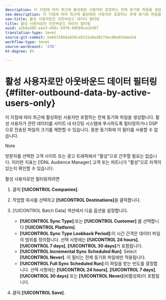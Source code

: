 ```yaml
---
description: 이 지침에 따라 최근에 활성화된 사용자만 포함하는 전체 동기화 파일을 생성합니다. 활성 사용자가 관련 데이터를 사이트 내 타깃팅 시스템에 푸시하도록 필터링하거나 DSP으로 전송된 파일의 크기를 제한할 수 있습니다. 증분 동기화에 이 필터를 사용할 수 없습니다.
seo-description: 이 지침에 따라 최근에 활성화된 사용자만 포함하는 전체 동기화 파일을 생성합니다. 활성 사용자가 관련 데이터를 사이트 내 타깃팅 시스템에 푸시하도록 필터링하거나 DSP으로 전송된 파일의 크기를 제한할 수 있습니다. 증분 동기화에 이 필터를 사용할 수 없습니다.
seo-title: 활성 사용자로만 아웃바운드 데이터 필터링
title: 활성 사용자로만 아웃바운드 데이터 필터링
uuid: a2b4a385-eee3-458c-b978-09509cacb397
translation-type: tm+mt
source-git-commit: be661580da839ce6332a0ad827dec08e854abe54
workflow-type: tm+mt
source-wordcount: '276'
ht-degree: 8%

---
```



# 활성 사용자로만 아웃바운드 데이터 필터링 {#filter-outbound-data-by-active-users-only}

이 지침에 따라 최근에 활성화된 사용자만 포함하는 전체 동기화 파일을 생성합니다. 활성 사용자가 관련 데이터를 사이트 내 타깃팅 시스템에 푸시하도록 필터링하거나 DSP으로 전송된 파일의 크기를 제한할 수 있습니다. 증분 동기화에 이 필터를 사용할 수 없습니다.

>[!NOTE]
>
>방문자를 선택한 고객 사이트 또는 광고 트래픽에서 &quot;활성&quot;으로 간주할 필요는 없습니다. 이러한 지표는 [!DNL Audience Manager] 고객 또는 파트너가 &quot;활성&quot;으로 자격이 있는지 확인할 수 있습니다.

활성 사용자로만 필터링하려면

1. 클릭 **[!UICONTROL Companies]**.
1. 작업할 회사를 선택하고 **[!UICONTROL Destinations]**&#x200B;을 클릭합니다.
1. [!UICONTROL Batch Data] 섹션에서 다음 옵션을 설정합니다.

   * **[!UICONTROL Sync Type]**:또는 **[!UICONTROL Customer]** 를 선택합니다 **[!UICONTROL Platform]**.
   * **[!UICONTROL Sync Type Lookback Period]**:이 시간 간격은 데이터 파일의 범위를 정의합니다. 선택 사항에는 **[!UICONTROL 24 hours]**, **[!UICONTROL 7 days]**, **[!UICONTROL 30 days]**&#x200B;가 포함됩니다.
   * **[!UICONTROL Incremental Sync Scheduled Run]**: Select **[!UICONTROL Never]**. 이 필터는 전체 동기화 파일에만 적용됩니다.
   * **[!UICONTROL Full Sync Scheduled Run]**:이 파일을 받는 빈도를 결정합니다. 선택 사항에는 **[!UICONTROL 24 hours]**, **[!UICONTROL 7 days]**, **[!UICONTROL 30 days]** 또는 **[!UICONTROL Never]**(비활성화)이 포함됩니다.

1. 클릭 **[!UICONTROL Save]**.
